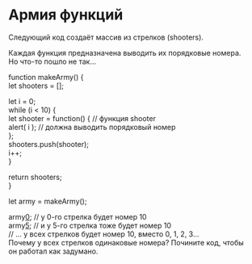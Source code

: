 # Армия функций  <br/>

Следующий код создаёт массив из стрелков (shooters).  <br/>

Каждая функция предназначена выводить их порядковые номера.   <br/>
Но что-то пошло не так…  <br/>

function makeArmy() {  <br/>
let shooters = [];  <br/>

let i = 0;  <br/>
while (i < 10) {  <br/>
let shooter = function() { // функция shooter  <br/>
alert( i ); // должна выводить порядковый номер  <br/>
};  <br/>
shooters.push(shooter);  <br/>
i++;  <br/>
}  <br/>

return shooters;  <br/>
}  <br/>

let army = makeArmy();  <br/>

army[0](); // у 0-го стрелка будет номер 10  <br/>
army[5](); // и у 5-го стрелка тоже будет номер 10  <br/>
// ... у всех стрелков будет номер 10, вместо 0, 1, 2, 3...  <br/>
Почему у всех стрелков одинаковые номера? Почините код, чтобы   <br/>
он работал как задумано.  <br/>